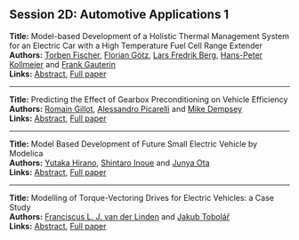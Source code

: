 <h2>Session 2D: Automotive Applications 1</h2>
<p>
<b>Title:</b> Model-based Development of a Holistic Thermal Management System for an Electric Car with a High Temperature Fuel Cell Range Extender<br />
<b>Authors:</b> <a href="../authors/author_83.html">Torben Fischer</a>, <a href="../authors/author_117.html">Florian Götz</a>, <a href="../authors/author_25.html">Lars Fredrik Berg</a>, <a href="../authors/author_164.html">Hans-Peter Kollmeier</a> and <a href="../authors/author_101.html">Frank Gauterin</a><br />
<b>Links:</b> <a href="../abstracts/abstract_13.pdf">Abstract</a>, <a href="../submissions/ecp15118127_FischerGotzBergKollmeierGauterin.pdf">Full paper</a>
</p>
<hr />
<p>
<b>Title:</b> Predicting the Effect of Gearbox Preconditioning on Vehicle Efficiency<br />
<b>Authors:</b> <a href="../authors/author_108.html">Romain Gillot</a>, <a href="../authors/author_238.html">Alessandro Picarelli</a> and <a href="../authors/author_66.html">Mike Dempsey</a><br />
<b>Links:</b> <a href="../abstracts/abstract_14.pdf">Abstract</a>, <a href="../submissions/ecp15118135_GillotPicarelliDempsey.pdf">Full paper</a>
</p>
<hr />
<p>
<b>Title:</b> Model Based Development of Future Small Electric Vehicle by Modelica<br />
<b>Authors:</b> <a href="../authors/author_136.html">Yutaka Hirano</a>, <a href="../authors/author_146.html">Shintaro Inoue</a> and <a href="../authors/author_224.html">Junya Ota</a><br />
<b>Links:</b> <a href="../abstracts/abstract_15.pdf">Abstract</a>, <a href="../submissions/ecp15118143_HiranoInoueOta.pdf">Full paper</a>
</p>
<hr />
<p>
<b>Title:</b> Modelling of Torque-Vectoring Drives for Electric Vehicles: a Case Study<br />
<b>Authors:</b> <a href="../authors/author_320.html">Franciscus L. J. van der Linden</a> and <a href="../authors/author_312.html">Jakub Tobolář</a><br />
<b>Links:</b> <a href="../abstracts/abstract_16.pdf">Abstract</a>, <a href="../submissions/ecp15118151_VanderlindenTobolar.pdf">Full paper</a>
</p>